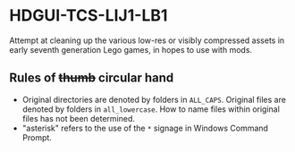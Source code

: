 # HDGUI-TCS-LIJ1-LB1
Attempt at cleaning up the various low-res or visibly compressed assets in early seventh generation Lego games, in hopes to use with mods.

## Rules of ~~thumb~~ circular hand
* Original directories are denoted by folders in `ALL_CAPS`. Original files are denoted by folders in `all_lowercase`. How to name files within original files has not been determined.
* "asterisk" refers to the use of the `*` signage in Windows Command Prompt.
